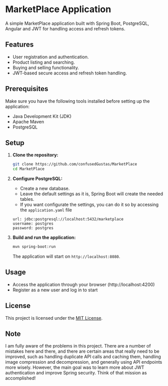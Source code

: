 
# MarketPlace Application

A simple MarketPlace application built with Spring Boot, PostgreSQL, Angular and JWT for handling access and refresh tokens.

## Features

- User registration and authentication.
- Product listing and searching.
- Buying and selling functionality.
- JWT-based secure access and refresh token handling.

## Prerequisites

Make sure you have the following tools installed before setting up the application:

- Java Development Kit (JDK)
- Apache Maven
- PostgreSQL

## Setup

1. **Clone the repository:**

    ```bash
    git clone https://github.com/confusedGustas/MarketPlace
    cd MarketPlace
    ```

2. **Configure PostgreSQL:**

   - Create a new database.
   - Leave the default settings as it is, Spring Boot will create the needed tables.
   - If you want configurate the settings, you can do it so by accessing the `application.yaml` file

    ```datasource:
    url: jdbc:postgresql://localhost:5432/marketplace
    username: postgres
    password: postgres
    ```

3. **Build and run the application:**

    ```bash
    mvn spring-boot:run
    ```

   The application will start on `http://localhost:8080`.

## Usage

- Access the application through your browser (http://localhost:4200)
- Register as a new user and log in to start

## License

This project is licensed under the [MIT License](./LICENSE).

## Note

I am fully aware of the problems in this project. There are a number of mistakes here and there, and there are certain areas that really need to be improved, such as handling duplicate API calls and caching them, handling image compression and decompression, and generally using API endpoints more wisely. However, the main goal was to learn more about JWT authentication and improve Spring security. Think of that mission as accomplished!
